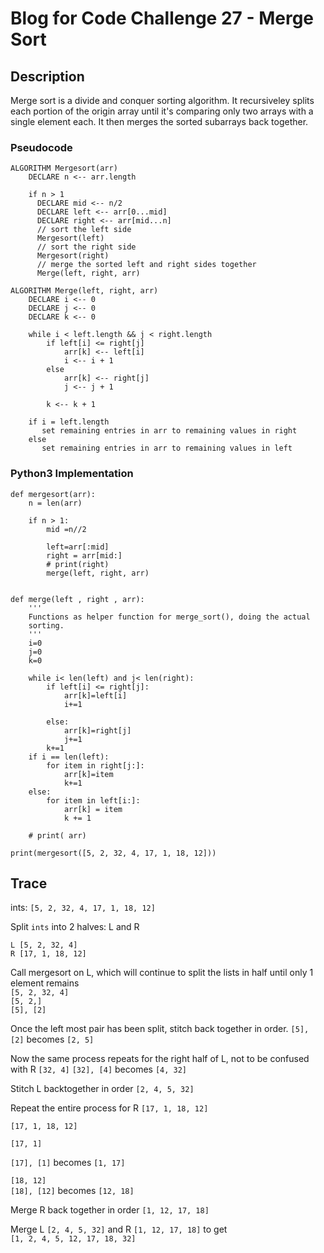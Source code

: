 # Blog for Code Challenge 27 - Merge Sort

## Description

Merge sort is a divide and conquer sorting algorithm. It recursiveley splits each portion of the origin array until it's comparing only two arrays with a single element each. It then merges the sorted subarrays back together.

### Pseudocode

```pseudocode
ALGORITHM Mergesort(arr)
    DECLARE n <-- arr.length

    if n > 1
      DECLARE mid <-- n/2
      DECLARE left <-- arr[0...mid]
      DECLARE right <-- arr[mid...n]
      // sort the left side
      Mergesort(left)
      // sort the right side
      Mergesort(right)
      // merge the sorted left and right sides together
      Merge(left, right, arr)

ALGORITHM Merge(left, right, arr)
    DECLARE i <-- 0
    DECLARE j <-- 0
    DECLARE k <-- 0

    while i < left.length && j < right.length
        if left[i] <= right[j]
            arr[k] <-- left[i]
            i <-- i + 1
        else
            arr[k] <-- right[j]
            j <-- j + 1

        k <-- k + 1

    if i = left.length
       set remaining entries in arr to remaining values in right
    else
       set remaining entries in arr to remaining values in left
```

### Python3 Implementation

```python3
def mergesort(arr):
    n = len(arr)
    
    if n > 1:
        mid =n//2
        
        left=arr[:mid]
        right = arr[mid:]
        # print(right)
        merge(left, right, arr) 


def merge(left , right , arr):
    '''
    Functions as helper function for merge_sort(), doing the actual
    sorting.
    '''
    i=0
    j=0
    k=0

    while i< len(left) and j< len(right):
        if left[i] <= right[j]:
            arr[k]=left[i]
            i+=1
            
        else:
            arr[k]=right[j]
            j+=1
        k+=1
    if i == len(left):
        for item in right[j:]:
            arr[k]=item
            k+=1
    else:
        for item in left[i:]:
            arr[k] = item
            k += 1        
    
    # print( arr)

print(mergesort([5, 2, 32, 4, 17, 1, 18, 12]))
```

## Trace


ints: `[5, 2, 32, 4, 17, 1, 18, 12]` 


Split `ints` into 2 halves: L and R  

`L [5, 2, 32, 4]`   
`R [17, 1, 18, 12]`


Call mergesort on L, which will continue to split the lists in half until only 1 element remains                                                                                                                                                                                                                                        
  `[5, 2, 32, 4]`  
  `[5, 2,]`  
  `[5], [2]`  

Once the left most pair has been split, stitch back together in order.
  `[5], [2]` becomes `[2, 5]`

Now the same process repeats for the right half of L, not to be confused with R
`[32, 4]`
`[32], [4]` becomes `[4, 32]`

Stitch L backtogether in order
  `[2, 4, 5, 32]`

Repeat the entire process for R `[17, 1, 18, 12]`  

`[17, 1, 18, 12]`  

`[17, 1] `  

`[17], [1]` becomes `[1, 17]`  

`[18, 12]`  
`[18], [12]` becomes `[12, 18]`

Merge R back together in order
  `[1, 12, 17, 18]`

Merge L `[2, 4, 5, 32]` and R `[1, 12, 17, 18]` to get  
 `[1, 2, 4, 5, 12, 17, 18, 32]`
